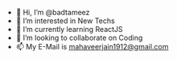 - 👋 Hi, I’m @badtameez
- 👀 I’m interested in New Techs
- 🌱 I’m currently learning ReactJS
- 💞️ I’m looking to collaborate on Coding
- 📫 My E-Mail is mahaveerjain1912@gmail.com

<!---
badtameez/badtameez is a ✨ special ✨ repository because its `README.md` (this file) appears on your GitHub profile.
You can click the Preview link to take a look at your changes.
--->
